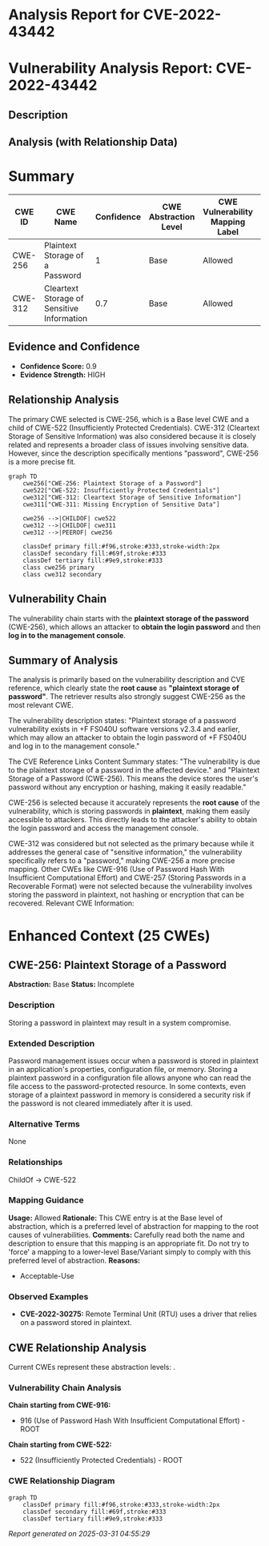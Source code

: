 # Analysis Report for CVE-2022-43442

# Vulnerability Analysis Report: CVE-2022-43442

## Description



## Analysis (with Relationship Data)

# Summary
| CWE ID | CWE Name | Confidence | CWE Abstraction Level | CWE Vulnerability Mapping Label | CWE-Vulnerability Mapping Notes |
|---|---|---|---|---|---|
| CWE-256 | Plaintext Storage of a Password | 1 | Base | Allowed | Primary CWE |
| CWE-312 | Cleartext Storage of Sensitive Information | 0.7 | Base | Allowed | Secondary Candidate |

## Evidence and Confidence

*   **Confidence Score:** 0.9
*   **Evidence Strength:** HIGH

## Relationship Analysis
The primary CWE selected is CWE-256, which is a Base level CWE and a child of CWE-522 (Insufficiently Protected Credentials). CWE-312 (Cleartext Storage of Sensitive Information) was also considered because it is closely related and represents a broader class of issues involving sensitive data. However, since the description specifically mentions "password", CWE-256 is a more precise fit.

```mermaid
graph TD
    cwe256["CWE-256: Plaintext Storage of a Password"]
    cwe522["CWE-522: Insufficiently Protected Credentials"]
    cwe312["CWE-312: Cleartext Storage of Sensitive Information"]
    cwe311["CWE-311: Missing Encryption of Sensitive Data"]
    
    cwe256 -->|CHILDOF| cwe522
    cwe312 -->|CHILDOF| cwe311
    cwe312 -->|PEEROF| cwe256

    classDef primary fill:#f96,stroke:#333,stroke-width:2px
    classDef secondary fill:#69f,stroke:#333
    classDef tertiary fill:#9e9,stroke:#333
    class cwe256 primary
    class cwe312 secondary
```

## Vulnerability Chain
The vulnerability chain starts with the **plaintext storage of the password** (CWE-256), which allows an attacker to **obtain the login password** and then **log in to the management console**.

## Summary of Analysis
The analysis is primarily based on the vulnerability description and CVE reference, which clearly state the **root cause** as **"plaintext storage of password"**. The retriever results also strongly suggest CWE-256 as the most relevant CWE.

The vulnerability description states: "Plaintext storage of a password vulnerability exists in +F FS040U software versions v2.3.4 and earlier, which may allow an attacker to obtain the login password of +F FS040U and log in to the management console."

The CVE Reference Links Content Summary states: "The vulnerability is due to the plaintext storage of a password in the affected device." and "Plaintext Storage of a Password (CWE-256). This means the device stores the user's password without any encryption or hashing, making it easily readable."

CWE-256 is selected because it accurately represents the **root cause** of the vulnerability, which is storing passwords in **plaintext**, making them easily accessible to attackers. This directly leads to the attacker's ability to obtain the login password and access the management console.

CWE-312 was considered but not selected as the primary because while it addresses the general case of "sensitive information," the vulnerability specifically refers to a "password," making CWE-256 a more precise mapping. Other CWEs like CWE-916 (Use of Password Hash With Insufficient Computational Effort) and CWE-257 (Storing Passwords in a Recoverable Format) were not selected because the vulnerability involves storing the password in plaintext, not hashing or encryption that can be recovered.
Relevant CWE Information:

# Enhanced Context (25 CWEs)

## CWE-256: Plaintext Storage of a Password
**Abstraction:** Base
**Status:** Incomplete

### Description
Storing a password in plaintext may result in a system compromise.

### Extended Description
Password management issues occur when a password is stored in plaintext in an application's properties, configuration file, or memory. Storing a plaintext password in a configuration file allows anyone who can read the file access to the password-protected resource. In some contexts, even storage of a plaintext password in memory is considered a security risk if the password is not cleared immediately after it is used.

### Alternative Terms
None

### Relationships
ChildOf -> CWE-522

### Mapping Guidance
**Usage:** Allowed
**Rationale:** This CWE entry is at the Base level of abstraction, which is a preferred level of abstraction for mapping to the root causes of vulnerabilities.
**Comments:** Carefully read both the name and description to ensure that this mapping is an appropriate fit. Do not try to 'force' a mapping to a lower-level Base/Variant simply to comply with this preferred level of abstraction.
**Reasons:**
- Acceptable-Use

### Observed Examples
- **CVE-2022-30275:** Remote Terminal Unit (RTU) uses a driver that relies on a password stored in plaintext.


## CWE Relationship Analysis

Current CWEs represent these abstraction levels: .


### Vulnerability Chain Analysis

**Chain starting from CWE-916:**
- 916 (Use of Password Hash With Insufficient Computational Effort) - ROOT


**Chain starting from CWE-522:**
- 522 (Insufficiently Protected Credentials) - ROOT



### CWE Relationship Diagram

```mermaid
graph TD
    classDef primary fill:#f96,stroke:#333,stroke-width:2px
    classDef secondary fill:#69f,stroke:#333
    classDef tertiary fill:#9e9,stroke:#333
```



*Report generated on 2025-03-31 04:55:29*
